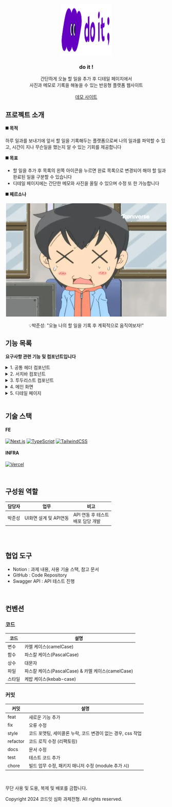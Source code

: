 <!-- PROJECT LOGO -->
<br />
<div align="center">
<a href="https://github.com/junesung1004/todolist-next">
    <img src="https://github.com/junesung1004/todolist-next/blob/main/public/images/Size%3DLarge.svg" alt="Logo" width="160" height="160">
  </a>

  <h3 align="center">do it !</h3>

  <p align="center">
    간단하게 오늘 할 일을 추가 후 디테일 페이지에서 <br />사진과 메모로 기록을 해놓을 수 있는 반응형 플랫폼 웹사이트
    <br />
    <br />
    <a href="https://todolist-next-tau.vercel.app/">데모 사이트</a>
  </p>
</div>

## 프로젝트 소개

**◼️ 목적**

하루 일과를 보내기에 앞서 할 일을 기록해두는 플랫폼으로써 나의 일과를 파악할 수 있고, 시간이 지나 무슨일을 했는지 알 수 있는 기회를 제공합니다

**◼️ 목표**

- 할 일을 추가 후 목록의 왼쪽 아이콘을 누르면 완료 목록으로 변경되어 해야 할 일과 완료된 일을 구분할 수 있습니다
- 디테일 페이지에는 간단한 메모와 사진을 올릴 수 있으며 수정 또 한 가능합니다

**◼️ 페르소나**

 <div align="center">
	  <img src="https://raw.githubusercontent.com/junesung1004/todolist-next/refs/heads/main/public/images/profile.webp" />
	 <p>💡박준성: "오늘 나의 할 일을 기록 후 계획적으로 움직여보자!"</p>
 </div>

## 기능 목록

**요구사항 관련 기능 및 컴포넌트입니다**

<details><summary>1. 공통 헤더 컴포넌트</summary>

![헤더](https://github.com/junesung1004/todolist-next/blob/main/public/readme/header.png)

- 로고를 클릭하여 메인 페이지로 이동한다

</details>

<details><summary>2. 서치바 컴포넌트</summary>

![서치바 컴포넌트](https://github.com/junesung1004/todolist-next/blob/main/public/readme/searchbar.png)

- 할 일 텍스트를 추가 후 마우스로 추가하기 버튼을 클릭하면 TO DO 목록으로 넘어간다
- 할 일 텍스트를 추가 후 키보드 "Enter"키를 누르면 TO DO 목록으로 넘어간다

</details>

<details><summary>3. 투두리스트 컴포넌트</summary>

![투두리스트 컴포넌트](https://github.com/junesung1004/todolist-next/blob/main/public/readme/todolist.png)

- 할 일 추가 하면 TO DO 리스트 목록에 추가된다
- 할 일 목록 아이템중 왼쪽 아이콘을 누르면 DONE 리스트로 이동되어 완료 상태로 변경한다
- 완료된 목록 아이템중 왼쪽 아이콘을 누르면 TO DO 리스트로 이동되어 진행중 상태로 변경한다

</details>

<details><summary>4. 메인 화면</summary>

![메인 페이지](https://github.com/junesung1004/todolist-next/blob/main/public/readme/main.png)

- do it 메인 화면 UI입니다

</details>

<details><summary>5. 디테일 페이지</summary>

![디테일 페이지](https://github.com/junesung1004/todolist-next/blob/main/public/readme/detail.png)

- 디테일 페이지에서 이미지 파일, 메모를 작성하여 정보를 업데이트 할 수 있다
- 기존에 등록했던 정보가 있으면 수정하여 업데이트 할 수 있다
- 삭제하기 누르면 해당 id로 조회하여 해당 아이템의 정보를 삭제 할 수 있다

</details>

<br />

## 기술 스택

#### FE

[![Next.js](https://img.shields.io/badge/Next.js-000000?style=for-the-badge&logo=next.js&logoColor=white)](https://nextjs.org)
[![TypeScript](https://img.shields.io/badge/TypeScript-3178C6?style=for-the-badge&logo=typescript&logoColor=white)](https://www.typescriptlang.org/)
[![TailwindCSS](https://img.shields.io/badge/TailwindCSS-06B6D4?style=for-the-badge&logo=tailwindcss&logoColor=white)](https://tailwindcss.com/)

#### INFRA

[![Vercel](https://img.shields.io/badge/Vercel-000000?style=for-the-badge&logo=vercel&logoColor=white)](https://vercel.com)

<br />

## 구성원 역할

| 담당자 | 업무                   | 비고                                   |
| ------ | ---------------------- | -------------------------------------- |
| 박준성 | UI화면 설계 및 API연동 | API 연동 후 테스트</br> 배포 담당 개발 |

<br />

</br>

## 협업 도구

- Notion : 과제 내용, 사용 기술 스택, 참고 문서
- GitHub : Code Repository
- Swagger API : API 테스트 진행

<br />

## 컨벤션

### 코드

| 코드   | 설명                                               |
| ------ | -------------------------------------------------- |
| 변수   | 카멜 케이스(camelCase)                             |
| 함수   | 파스칼 케이스(PascalCase)                          |
| 상수   | 대문자                                             |
| 파일   | 파스칼 케이스(PascalCase) & 카멜 케이스(camelCase) |
| 스타일 | 케밥 케이스(kebab-case)                            |

### 커밋

| 커밋     | 설명                                                        |
| -------- | ----------------------------------------------------------- |
| feat     | 새로운 기능 추가                                            |
| fix      | 오류 수정                                                   |
| style    | 코드 포맷팅, 세미콜론 누락, 코드 변경이 없는 경우, css 작업 |
| refactor | 코드 로직 수정 (리팩토링)                                   |
| docs     | 문서 수정                                                   |
| test     | 테스트 코드 추가                                            |
| chore    | 빌드 업무 수정, 패키지 매니저 수정 (module 추가 시)         |

<br />

<p>무단 사용 및 도용, 복제 및 배포를 금합니다.</p>
<span>Copyright 2024 코드잇 심화 과제전형. All rights reserved.</span>
